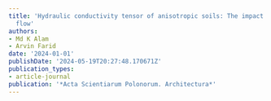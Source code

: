 ```yaml
---
title: 'Hydraulic conductivity tensor of anisotropic soils: The impact on seepage
  flow'
authors:
- Md K Alam
- Arvin Farid
date: '2024-01-01'
publishDate: '2024-05-19T20:27:48.170671Z'
publication_types:
- article-journal
publication: '*Acta Scientiarum Polonorum. Architectura*'
---
```

